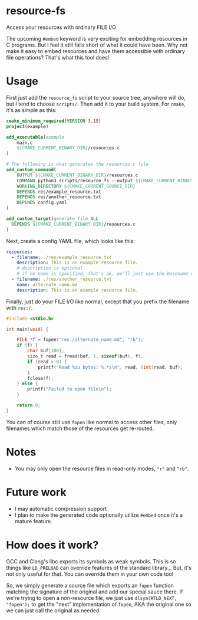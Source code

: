 # resource-fs
Access your resources with ordinary FILE I/O

The upcoming `#embed` keyword is very exciting for embedding resources in C programs. But I feel it still falls short of what it could have been. Why not make it easy to embed resources and have them accessible with ordinary file operations? That's what this tool does!

# Usage

First just add the `resource_fs` script to your source tree, anywhere will do, but I tend to choose `scripts/`. Then add it to your build system. For `cmake`, it's as simple as this:

```cmake
cmake_minimum_required(VERSION 3.15)
project(example)

add_executable(example
    main.c
    ${CMAKE_CURRENT_BINARY_DIR}/resources.c
)

# The following is what generates the resources.c file
add_custom_command(
    OUTPUT ${CMAKE_CURRENT_BINARY_DIR}/resources.c
    COMMAND python3 scripts/resource_fs --output ${CMAKE_CURRENT_BINARY_DIR}/resources.c
    WORKING_DIRECTORY ${CMAKE_CURRENT_SOURCE_DIR}
    DEPENDS res/example_resource.txt
    DEPENDS res/another_resource.txt
    DEPENDS config.yaml
)

add_custom_target(generate_file ALL
  DEPENDS ${CMAKE_CURRENT_BINARY_DIR}/resources.c
)
```

Next, create a config YAML file, which looks like this:

```yaml
resources:
  - filename: ./res/example_resource.txt
    description: This is an example resource file.
    # description is optional
    # if no name is specified, that's ok, we'll just use the basename of the filename
  - filename: ./res/another_resource.txt
    name: alternate_name.md
    description: This is an example resource file.
```

Finally, just do your FILE I/O like normal, except that you prefix the filename with `res:/`.

```c
#include <stdio.h>

int main(void) {

	FILE *f = fopen("res:/alternate_name.md", "rb");
	if (f) {
		char buf[100];
		size_t read = fread(buf, 1, sizeof(buf), f);
		if (read > 0) {
			printf("Read %zu bytes: %.*s\n", read, (int)read, buf);
		}
		fclose(f);
	} else {
		printf("Failed to open file\n");
	}

	return 0;
}
```

You can of course still use `fopen` like normal to access other files, only
filenames which match those of the resources get re-routed.

# Notes

* You may only open the resource files in read-only modes, `"r"` and `"rb"`.

# Future work

* I may automatic compression support
* I plan to make the generated code optionally utilize `#embed` once it's a mature feature.

# How does it work?

GCC and Clang's libc exports its symbols as weak symbols. This is so things like `LD_PRELOAD`
can override features of the standard library... But, it's not only useful for that. You can
override them in your own code too!

So, we simply generate a source file which exports an `fopen` function matching the signature
of the original and add our special sauce there. If we're trying to open a non-resource file,
we just use `dlsym(RTLD_NEXT, "fopen");` to get the "next" implementation of `fopen`, AKA the
original one so we can just call the original as needed.
